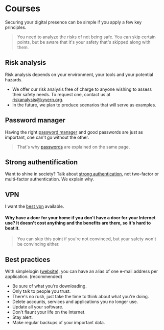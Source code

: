# Courses
Securing your digital presence can be simple if you apply a few key principles.
> You need to analyze the risks of not being safe. You can skip certain points, but be aware that it's your safety that's skipped along with them.
## Risk analysis
Risk analysis depends on your environment, your tools and your potential hazards.
- We offer our risk analysis free of charge to anyone wishing to assess their safety needs. To request one, contact us at riskanalysis@kyvern.org.
- In the future, we plan to produce scenarios that will serve as examples.
## Password manager
Having the right [password manager](https://github.com/kyvernfoundation/kyvern/blob/main/courses/passwordmanager.md) and good passwords are just as important, one can't go without the other.
> That's why [passwords](https://github.com/kyvernfoundation/kyvern/blob/main/courses/passwordmanager.md#password) are explained on the same page.
## Strong authentification
Want to shine in society? Talk about [strong authentication](https://github.com/kyvernfoundation/kyvern/blob/main/courses/strongauthentication.md), not two-factor or multi-factor authentication. We explain why.
## VPN
I want the [best vpn](https://github.com/kyvernfoundation/kyvern/blob/main/courses/vpn.md) available.
#### Why have a door for your home if you don't have a door for your Internet use? It doesn't cost anything and the benefits are there, so it's hard to beat it.
> You can skip this point if you're not convinced, but your safety won't be convincing either.
## Best practices
With simplelogin ([website](https://simplelogin.io)), you can have an alias of one e-mail address per application. (recommended)
- Be sure of what you're downloading.
- Only talk to people you trust.
- There's no rush, just take the time to think about what you're doing.
- Delete accounts, services and applications you no longer use.
- Update all your software.
- Don't flaunt your life on the Internet.
- Stay alert.
- Make regular backups of your important data.
